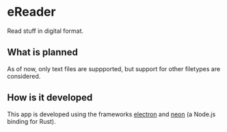 # eReader

Read stuff in digital format.


## What is planned

As of now, only text files are suppported, but support for other filetypes are considered.


## How is it developed

This app is developed using the frameworks [electron](https://www.electronjs.org/) and [neon](https://neon-bindings.com/) (a Node.js binding for Rust).

